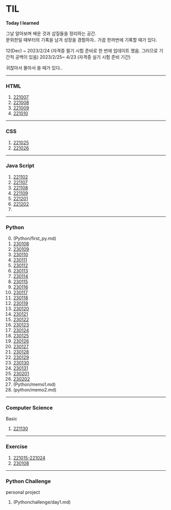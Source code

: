 # TIL
**Today I learned**

그날 알아보며 배운 것과 삽질들을 정리하는 공간.   
문외한일 때부터의 기록을 남겨 성장을 경험하자.. 
가끔 한꺼번에 기록할 때가 있다. 

12(Dec) ~ 2023/2/24 (자격증 필기 시험 준비로 한 번에 업데이트 했음. 그러므로 기간적 공백이 있음)
2023/2/25~ 4/23 (자격증 실기 시험 준비 기간)


귀찮아서 몰아서 쓸 때가 있다..


---

### HTML

1. [221007](HTML/221007.md)
2. [221008](HTML/221008.md)
3. [221009](HTML/221009.md)
4. [221010](HTML/221010.md)

---

### CSS

1. [221025](CSS/221025.md)
2. [221026](CSS/221026.md)

---

### Java Script

1. [221102](JS/221102.md)
2. [221107](JS/221107.md)
3. [221108](JS/221108.md)
4. [221109](JS/221109.md)
5. [221201](JS/221201.md)
6. [221202](JS/221202.md)
7. 
   
---

### Python
 
0. (Python/first_py.md)  
1. [230108](python/230108.md)
2. [230109](Python/230109.md)
3. [230110](Python/230110.md)
4. [230111](Python/230111.md)
5. [230112](Python/230112.md)
6. [230113](Python/230113.md)
7. [230114](Python/230114.md)
8. [230115](Python/230115.md)
9. [230116](Python/230116.md)
10. [230117](Python/230117.md)
11. [230118](Python/230118.md)
12. [230119](Python/230119.md)
13. [230120](Python/230120.md)
14. [230121](Python/230121.md)
15. [230122](Python/230122.md)
16. [230123](Python/230123.md)
17. [230124](Python/230124.md)
18. [230125](Python/230125.md)
19. [230126](Python/230126.md)
20. [230127](Python/230127.md)
21. [230128](Python/230128.md)
22. [230129](Python/230129.md)
23. [230130](Python/230130.md)
24. [230131](Python/230131.md)
25. [230201](Python/230201.md)
26. [230202](Python/230202.md)
27. (Python/memo1.md)
28. (python/memo2.md)

---

### Computer Science

Basic

1. [221130](OTHER/221130.md)


---

### Exercise

1. [221015-221024](HTML/221015-1024.md)
2. [230108](Python/first_py.md)

---

### Python Challenge
 personal project

1. (Pythonchallenge/day1.md)